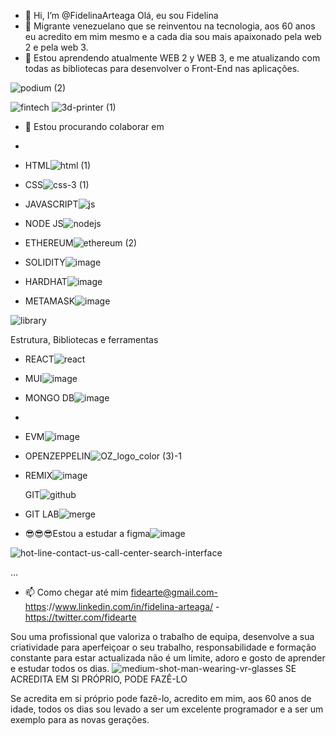 - 👋 Hi, I’m @FidelinaArteaga Olá, eu sou Fidelina
- 👀 Migrante venezuelano que se reinventou na tecnologia, aos 60 anos eu acredito em mim mesmo e a cada dia sou mais apaixonado pela web 2 e pela web 3.
- 🌱  Estou aprendendo atualmente WEB 2 y WEB 3, e me atualizando com todas as bibliotecas para desenvolver o Front-End nas aplicações.

![podium (2)](https://user-images.githubusercontent.com/91993006/198747932-83da5a2a-8ada-4b87-9207-13d933034dd5.png)

![fintech](https://user-images.githubusercontent.com/91993006/198748167-01900e4c-8884-4721-b9a7-41d54c05f731.png)
![3d-printer (1)](https://user-images.githubusercontent.com/91993006/198747764-82dad6af-e80f-441d-a41a-7ed435b17f98.png)



- 💞️  Estou procurando colaborar em 
-  
- HTML![html (1)](https://user-images.githubusercontent.com/91993006/198746333-e0b83a71-582c-4a2e-82e1-5497faccc996.png)


- CSS![css-3 (1)](https://user-images.githubusercontent.com/91993006/198746470-95a7d02d-af53-41f2-a001-d4e3a1751680.png)

- JAVASCRIPT![js](https://user-images.githubusercontent.com/91993006/198748274-07f23524-db8a-42fc-8e29-787399e2c2b3.png)

- NODE JS![nodejs](https://user-images.githubusercontent.com/91993006/198748526-5c09abca-057e-4186-ab2e-7a917433b71a.png)


- ETHEREUM![ethereum (2)](https://user-images.githubusercontent.com/91993006/198748662-24cb28a3-4ee5-4f24-8187-5a5d31a03cfb.png)

- SOLIDITY![image](https://user-images.githubusercontent.com/91993006/198748816-ab76acb7-9d01-4782-b9f2-4c770c850310.png)

- HARDHAT![image](https://user-images.githubusercontent.com/91993006/198749067-96f8c609-ddde-4ac4-a8f6-2827e1d1df7b.png)

- METAMASK![image](https://user-images.githubusercontent.com/91993006/198749342-5b6221a0-a1f8-4295-b8cf-da04f345117f.png)


![library](https://user-images.githubusercontent.com/91993006/198749435-de76f68b-998d-4145-bdee-96a64da266be.png)

Estrutura, Bibliotecas e ferramentas
- REACT![react](https://user-images.githubusercontent.com/91993006/198749575-fde6b922-9229-4683-86d1-b45eee27d63b.png)

- MUI![image](https://user-images.githubusercontent.com/91993006/198749907-8004dd12-b2d7-488b-ba2b-029a2d4bd472.png)

- MONGO DB![image](https://user-images.githubusercontent.com/91993006/198750027-61e6d4e1-e579-4d75-af0f-67be0863a5b9.png)

-
- EVM![image](https://user-images.githubusercontent.com/91993006/198750431-20aed625-f1be-4ba2-9c5f-4bf0cffb6a02.png)

- OPENZEPPELIN![OZ_logo_color (3)-1](https://user-images.githubusercontent.com/91993006/198750356-f3591782-e700-4094-baa2-b6c79094e646.png)
- REMIX![image](https://user-images.githubusercontent.com/91993006/198750566-c74e6a53-614e-4dbb-8523-402cc250c4eb.png)

  GIT![github](https://user-images.githubusercontent.com/91993006/198750745-7eb165f1-f8e4-415c-bb64-83df7a6c4ec9.png)

- GIT LAB![merge](https://user-images.githubusercontent.com/91993006/198750892-219bc185-cc0a-4906-9942-8b3cedaa9824.png)

- 😎😎😎Estou a estudar a figma![image](https://user-images.githubusercontent.com/91993006/198750261-fb85b919-64ad-4d4b-929d-e8333d6141f4.png)


![hot-line-contact-us-call-center-search-interface](https://user-images.githubusercontent.com/91993006/198750995-61872df8-6431-4e3c-b030-b954a57eda6b.jpg)


...
- 📫 Como chegar até mim  fidearte@gmail.com-https://www.linkedin.com/in/fidelina-arteaga/ - https://twitter.com/fidearte

<!---
FidelinaArteaga/FidelinaArteaga is a ✨ special ✨ repository because its `README.md` (this file) appears on your GitHub profile.
You can click the Preview link to take a look at your changes.
--->
Sou uma profissional que valoriza o trabalho de equipa, desenvolve a sua criatividade para aperfeiçoar o seu trabalho, responsabilidade e formação constante para estar actualizada não é um limite, adoro e gosto de aprender e estudar todos os dias.
![medium-shot-man-wearing-vr-glasses](https://user-images.githubusercontent.com/91993006/198751406-ed81f2c8-5ef6-43e1-ba26-0bb22f9c26ab.jpg)
SE ACREDITA EM SI PRÓPRIO, PODE FAZÊ-LO

Se acredita em si próprio pode fazê-lo, acredito em mim, aos 60 anos de idade, todos os dias sou levado a ser um excelente programador e a ser um exemplo para as novas gerações.
